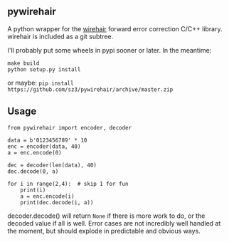 ## pywirehair

A python wrapper for the [wirehair](https://github.com/catid/wirehair) forward error correction C/C++ library. wirehair is included as a git subtree.

I'll probably put some wheels in pypi sooner or later. In the meantime:

```
make build
python setup.py install
```

or maybe:
`pip install https://github.com/sz3/pywirehair/archive/master.zip`

## Usage

```
from pywirehair import encoder, decoder

data = b'0123456789' * 10
enc = encoder(data, 40)
a = enc.encode(0)

dec = decoder(len(data), 40)
dec.decode(0, a)

for i in range(2,4):  # skip 1 for fun
    print(i)
    a = enc.encode(i)
    print(dec.decode(i, a))
```

decoder.decode() will return `None` if there is more work to do, or the decoded value if all is well. Error cases are not incredibly well handled at the moment, but should explode in predictable and obvious ways.

